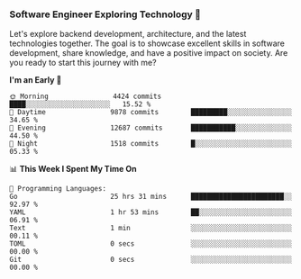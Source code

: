 ### Software Engineer Exploring Technology 🚀 

Let's explore backend development, architecture, and the latest technologies together. The goal is to showcase excellent skills in software development, share knowledge, and have a positive impact on society. Are you ready to start this journey with me?

<!--START_SECTION:waka-->
**I'm an Early 🐤** 

```text
🌞 Morning                4424 commits        ████░░░░░░░░░░░░░░░░░░░░░   15.52 % 
🌆 Daytime                9878 commits        █████████░░░░░░░░░░░░░░░░   34.65 % 
🌃 Evening                12687 commits       ███████████░░░░░░░░░░░░░░   44.50 % 
🌙 Night                  1518 commits        █░░░░░░░░░░░░░░░░░░░░░░░░   05.33 % 
```


📊 **This Week I Spent My Time On** 

```text
💬 Programming Languages: 
Go                       25 hrs 31 mins      ███████████████████████░░   92.97 % 
YAML                     1 hr 53 mins        ██░░░░░░░░░░░░░░░░░░░░░░░   06.91 % 
Text                     1 min               ░░░░░░░░░░░░░░░░░░░░░░░░░   00.11 % 
TOML                     0 secs              ░░░░░░░░░░░░░░░░░░░░░░░░░   00.00 % 
Git                      0 secs              ░░░░░░░░░░░░░░░░░░░░░░░░░   00.00 % 
```


<!--END_SECTION:waka-->
